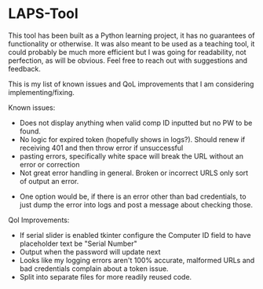# LAPS-Tool


This tool has been built as a Python learning project, it has no guarantees of functionality or otherwise. It was also meant to be used as a teaching tool, it could probably be much more efficient but I was going for readability, not perfection, as will be obvious. Feel free to reach out with suggestions and feedback.

This is my list of known issues and QoL improvements that I am considering implementing/fixing.

Known issues:
* Does not display anything when valid comp ID inputted but no PW to be found.
* No logic for expired token (hopefully shows in logs?). Should renew if receiving 401 and then throw error if unsuccessful
* pasting errors, specifically white space will break the URL without an error or correction
* Not great error handling in general. Broken or incorrect URLS only sort of output an error.
- One option would be, if there is an error other than bad credentials, to just dump the error into logs and post a message about checking those.

Qol Improvements:
* If serial slider is enabled tkinter configure the Computer ID field to have placeholder text be "Serial Number"
* Output when the password will update next
* Looks like my logging errors aren't 100% accurate, malformed URLs and bad credentials complain about a token issue.
* Split into separate files for more readily reused code.
